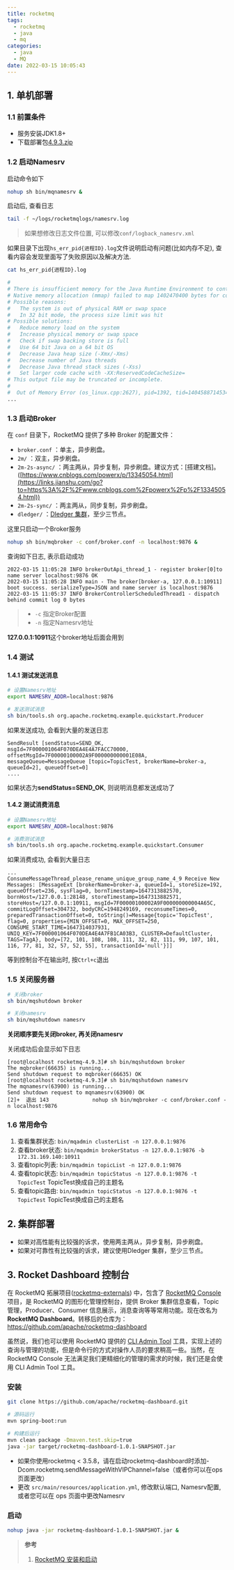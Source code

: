 ```yaml
---
title: rocketmq
tags:
  - rocketmq
  - java
  - mq
categories:
  - java
  - MQ
date: 2022-03-15 10:05:43
---
```


## 1. 单机部署

### 1.1 前置条件

- 服务安装JDK1.8+
- 下载部署包[4.9.3.zip](https://dlcdn.apache.org/rocketmq/4.9.3/rocketmq-all-4.9.3-bin-release.zip)

### 1.2 启动Namesrv

启动命令如下

```bash
nohup sh bin/mqnamesrv &
```

启动后, 查看日志

```bash
tail -f ~/logs/rocketmqlogs/namesrv.log
```

> 如果想修改日志文件位置, 可以修改`conf/logback_namesrv.xml`

如果目录下出现`hs_err_pid{进程ID}.log`文件说明启动有问题(比如内存不足), 查看内容会发现里面写了失败原因以及解决方法.

```bash
cat hs_err_pid{进程ID}.log

#
# There is insufficient memory for the Java Runtime Environment to continue.
# Native memory allocation (mmap) failed to map 1402470400 bytes for committing reserved memory.
# Possible reasons:
#   The system is out of physical RAM or swap space
#   In 32 bit mode, the process size limit was hit
# Possible solutions:
#   Reduce memory load on the system
#   Increase physical memory or swap space
#   Check if swap backing store is full
#   Use 64 bit Java on a 64 bit OS
#   Decrease Java heap size (-Xmx/-Xms)
#   Decrease number of Java threads
#   Decrease Java thread stack sizes (-Xss)
#   Set larger code cache with -XX:ReservedCodeCacheSize=
# This output file may be truncated or incomplete.
#
#  Out of Memory Error (os_linux.cpp:2627), pid=1392, tid=140458871453440
...
```

### 1.3 启动Broker

在 `conf` 目录下，RocketMQ 提供了多种 Broker 的配置文件：

- `broker.conf` ：单主，异步刷盘。
- `2m/` ：双主，异步刷盘。
- `2m-2s-async/` ：两主两从，异步复制，异步刷盘。建议方式：[搭建文档]。([https://www.cnblogs.com/powerx/p/13345054.html](https://links.jianshu.com/go?to=https%3A%2F%2Fwww.cnblogs.com%2Fpowerx%2Fp%2F13345054.html))
- `2m-2s-sync/` ：两主两从，同步复制，异步刷盘。
- `dledger/` ：[Dledger 集群](https://links.jianshu.com/go?to=https%3A%2F%2Fgithub.com%2Fapache%2Frocketmq%2Fblob%2Fmaster%2Fdocs%2Fcn%2Fdledger%2Fdeploy_guide.md)，至少三节点。

这里只启动一个Broker服务

```bash
nohup sh bin/mqbroker -c conf/broker.conf -n localhost:9876 &
```

查询如下日志, 表示启动成功

```log
2022-03-15 11:05:28 INFO brokerOutApi_thread_1 - register broker[0]to name server localhost:9876 OK
2022-03-15 11:05:28 INFO main - The broker[broker-a, 127.0.0.1:10911] boot success. serializeType=JSON and name server is localhost:9876
2022-03-15 11:05:37 INFO BrokerControllerScheduledThread1 - dispatch behind commit log 0 bytes
```

> - `-c`  指定Broker配置
> - `-n`  指定Namesrv地址

**127.0.0.1:10911**这个broker地址后面会用到

### 1.4 测试

#### 1.4.1 测试发送消息

```bash
# 设置Namesrv地址
export NAMESRV_ADDR=localhost:9876

# 发送测试消息
sh bin/tools.sh org.apache.rocketmq.example.quickstart.Producer
```

如果发送成功, 会看到大量的发送日志

```
SendResult [sendStatus=SEND_OK, msgId=7F000001064F070DEA4E4A7FACC70000, offsetMsgId=7F00000100002A9F000000000001E08A, messageQueue=MessageQueue [topic=TopicTest, brokerName=broker-a, queueId=2], queueOffset=0]
....
```

如果状态为**sendStatus=SEND_OK**, 则说明消息都发送成功了

#### 1.4.2 测试消费消息

```bash
# 设置Namesrv地址
export NAMESRV_ADDR=localhost:9876

# 消费测试消息
sh bin/tools.sh org.apache.rocketmq.example.quickstart.Consumer
```

如果消费成功, 会看到大量日志

```
...
ConsumeMessageThread_please_rename_unique_group_name_4_9 Receive New Messages: [MessageExt [brokerName=broker-a, queueId=1, storeSize=192, queueOffset=236, sysFlag=0, bornTimestamp=1647313882570, bornHost=/127.0.0.1:28148, storeTimestamp=1647313882571, storeHost=/127.0.0.1:10911, msgId=7F00000100002A9F000000000004A65C, commitLogOffset=304732, bodyCRC=1948249169, reconsumeTimes=0, preparedTransactionOffset=0, toString()=Message{topic='TopicTest', flag=0, properties={MIN_OFFSET=0, MAX_OFFSET=250, CONSUME_START_TIME=1647314037931, UNIQ_KEY=7F000001064F070DEA4E4A7FB1CA03B3, CLUSTER=DefaultCluster, TAGS=TagA}, body=[72, 101, 108, 108, 111, 32, 82, 111, 99, 107, 101, 116, 77, 81, 32, 57, 52, 55], transactionId='null'}]]
```

等到控制台不在输出时, 按`Ctrl+c`退出

### 1.5 关闭服务器

```bash
# 关闭broker
sh bin/mqshutdown broker

# 关闭namesrv
sh bin/mqshutdown namesrv
```

**关闭顺序要先关闭broker, 再关闭namesrv**

关闭成功后会显示如下日志

```
[root@localhost rocketmq-4.9.3]# sh bin/mqshutdown broker
The mqbroker(66635) is running...
Send shutdown request to mqbroker(66635) OK
[root@localhost rocketmq-4.9.3]# sh bin/mqshutdown namesrv
The mqnamesrv(63900) is running...
Send shutdown request to mqnamesrv(63900) OK
[2]+  退出 143              nohup sh bin/mqbroker -c conf/broker.conf -n localhost:9876
```



### 1.6 常用命令

1. 查看集群状态: `bin/mqadmin clusterList -n 127.0.0.1:9876`
2. 查看broker状态: `bin/mqadmin brokerStatus -n 127.0.0.1:9876 -b 172.31.169.140:10911`
3. 查看topic列表: `bin/mqadmin topicList -n 127.0.0.1:9876`
4. 查看topic状态: `bin/mqadmin topicStatus -n 127.0.0.1:9876 -t TopicTest`  TopicTest换成自己的主题名
5. 查看topic路由: `bin/mqadmin topicStatus -n 127.0.0.1:9876 -t TopicTest`  TopicTest换成自己的主题名

## 2. 集群部署

- 如果对高性能有比较强的诉求，使用两主两从，异步复制，异步刷盘。
- 如果对可靠性有比较强的诉求，建议使用Dledger 集群，至少三节点。



## 3. Rocket Dashboard 控制台

在 RocketMQ 拓展项目([rocketmq-externals](https://links.jianshu.com/go?to=https%3A%2F%2Fgithub.com%2Fapache%2Frocketmq-externals)) 中，包含了 [RocketMQ Console](https://links.jianshu.com/go?to=https%3A%2F%2Fgithub.com%2Fapache%2Frocketmq-externals%2Ftree%2Fmaster%2Frocketmq-console) 项目，是 RocketMQ 的图形化管理控制台，提供 Broker 集群信息查看，Topic 管理，Producer、Consumer 信息展示，消息查询等等常用功能。现在改名为**RocketMQ Dashboard**。转移后的仓库为：https://github.com/apache/rocketmq-dashboard

虽然说，我们也可以使用 RocketMQ 提供的 [CLI Admin Tool](https://links.jianshu.com/go?to=http%3A%2F%2Frocketmq.apache.org%2Fdocs%2Fcli-admin-tool%2F) 工具，实现上述的查询与管理的功能，但是命令行的方式对操作人员的要求稍高一些。当然，在 RocketMQ Console 无法满足我们更精细化的管理的需求的时候，我们还是会使用 CLI Admin Tool 工具。

### 安装

```bash
git clone https://github.com/apache/rocketmq-dashboard.git

# 源码运行
mvn spring-boot:run

# 构建后运行
mvn clean package -Dmaven.test.skip=true
java -jar target/rocketmq-dashboard-1.0.1-SNAPSHOT.jar
```

- 如果你使用rocketmq < 3.5.8，请在启动rocketmq-dashboard时添加-Dcom.rocketmq.sendMessageWithVIPChannel=false（或者你可以在ops页面更改）
- 更改 `src/main/resources/application.yml`, 修改默认端口, Namesrv配置, 或者您可以在 ops 页面中更改Namesrv

### 启动

```bash
nohup java -jar rocketmq-dashboard-1.0.1-SNAPSHOT.jar &
```



> **参考**
>
> 1. [RocketMQ 安装和启动](https://www.jianshu.com/p/3733903440d1)

